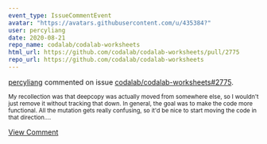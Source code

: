 ```yaml
---
event_type: IssueCommentEvent
avatar: "https://avatars.githubusercontent.com/u/435384?"
user: percyliang
date: 2020-08-21
repo_name: codalab/codalab-worksheets
html_url: https://github.com/codalab/codalab-worksheets/pull/2775
repo_url: https://github.com/codalab/codalab-worksheets
---
```


<a href='https://github.com/percyliang' target='_blank'>percyliang</a> commented on issue <a href='https://github.com/codalab/codalab-worksheets/pull/2775' target='_blank'>codalab/codalab-worksheets#2775</a>.

<small>My recollection was that deepcopy was actually moved from somewhere else, so I wouldn't just remove it without tracking that down.  In general, the goal was to make the code more functional.  All the mutation gets really confusing, so it'd be nice to start moving the code in that direction....</small>

<a href='https://github.com/codalab/codalab-worksheets/pull/2775' target='_blank'>View Comment</a>